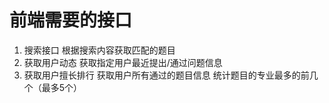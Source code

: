 # 前端需要的接口

1. 搜索接口 根据搜索内容获取匹配的题目
2. 获取用户动态 获取指定用户最近提出/通过问题信息
3. 获取用户擅长排行 获取用户所有通过的题目信息 统计题目的专业最多的前几个（最多5个）